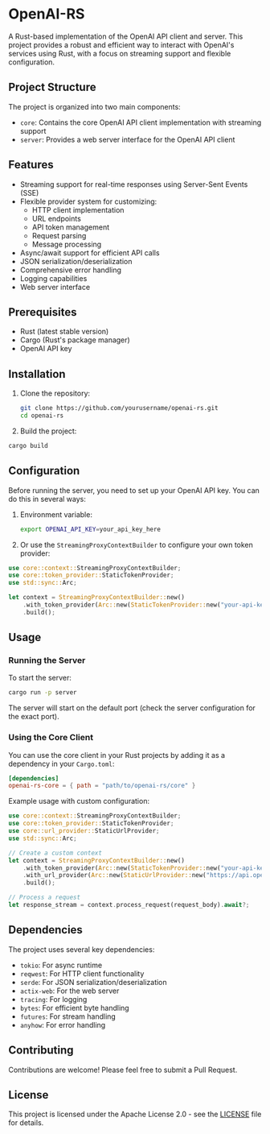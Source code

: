 # OpenAI-RS

A Rust-based implementation of the OpenAI API client and server. This project provides a robust and efficient way to interact with OpenAI's services using Rust, with a focus on streaming support and flexible configuration.

## Project Structure

The project is organized into two main components:

- `core`: Contains the core OpenAI API client implementation with streaming support
- `server`: Provides a web server interface for the OpenAI API client

## Features

- Streaming support for real-time responses using Server-Sent Events (SSE)
- Flexible provider system for customizing:
  - HTTP client implementation
  - URL endpoints
  - API token management
  - Request parsing
  - Message processing
- Async/await support for efficient API calls
- JSON serialization/deserialization
- Comprehensive error handling
- Logging capabilities
- Web server interface

## Prerequisites

- Rust (latest stable version)
- Cargo (Rust's package manager)
- OpenAI API key

## Installation

1. Clone the repository:

    ```bash
    git clone https://github.com/yourusername/openai-rs.git
    cd openai-rs
    ```

2. Build the project:

```bash
cargo build
```

## Configuration

Before running the server, you need to set up your OpenAI API key. You can do this in several ways:

1. Environment variable:

    ```bash
    export OPENAI_API_KEY=your_api_key_here
    ```

2. Or use the `StreamingProxyContextBuilder` to configure your own token provider:

```rust
use core::context::StreamingProxyContextBuilder;
use core::token_provider::StaticTokenProvider;
use std::sync::Arc;

let context = StreamingProxyContextBuilder::new()
    .with_token_provider(Arc::new(StaticTokenProvider::new("your-api-key".to_string())))
    .build();
```

## Usage

### Running the Server

To start the server:

```bash
cargo run -p server
```

The server will start on the default port (check the server configuration for the exact port).

### Using the Core Client

You can use the core client in your Rust projects by adding it as a dependency in your `Cargo.toml`:

```toml
[dependencies]
openai-rs-core = { path = "path/to/openai-rs/core" }
```

Example usage with custom configuration:

```rust
use core::context::StreamingProxyContextBuilder;
use core::token_provider::StaticTokenProvider;
use core::url_provider::StaticUrlProvider;
use std::sync::Arc;

// Create a custom context
let context = StreamingProxyContextBuilder::new()
    .with_token_provider(Arc::new(StaticTokenProvider::new("your-api-key".to_string())))
    .with_url_provider(Arc::new(StaticUrlProvider::new("https://api.openai.com/v1/chat/completions".to_string())))
    .build();

// Process a request
let response_stream = context.process_request(request_body).await?;
```

## Dependencies

The project uses several key dependencies:

- `tokio`: For async runtime
- `reqwest`: For HTTP client functionality
- `serde`: For JSON serialization/deserialization
- `actix-web`: For the web server
- `tracing`: For logging
- `bytes`: For efficient byte handling
- `futures`: For stream handling
- `anyhow`: For error handling

## Contributing

Contributions are welcome! Please feel free to submit a Pull Request.

## License

This project is licensed under the Apache License 2.0 - see the [LICENSE](LICENSE) file for details.
